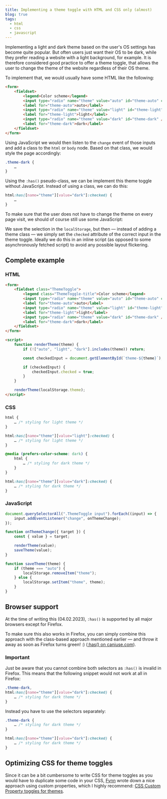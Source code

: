 ```yaml
---
title: Implementing a theme toggle with HTML and CSS only (almost)
blog: true
tags:
  - html
  - css
  - javascript
---
```


Implementing a light and dark theme based on the user's OS settings has become quite popular.
But often users just want their OS to be dark, while they prefer reading a website with a light background, for example.
It is therefore considered good practice to offer a theme toggle, that allows the user to change the theme of the website
regardless of their OS theme.

To implement that, we would usually have some HTML like the following:

```html
<form>
	<fieldset>
		<legend>Color scheme</legend>
		<input type="radio" name="theme" value="auto" id="theme-auto" checked />
		<label for="theme-auto">auto</label>
		<input type="radio" name="theme" value="light" id="theme-light" />
		<label for="theme-light">light</label>
		<input type="radio" name="theme" value="dark" id="theme-dark" />
		<label for="theme-dark">dark</label>
	</fieldset>
</form>
```

Using JavaScript we would then listen to the `change` event of those inputs and add a class to the `html` or `body` node.
Based on that class, we would style the page accordingly:

```css {
.theme-dark {
	…
}
```

Using the `:has()` pseudo-class, we can be implement this theme toggle without JavaScript. Instead of using a class, we can do this:

```css
html:has([name="theme"][value="dark"]:checked) {
	…
}
```

To make sure that the user does not have to change the theme on every page visit, we should of course still use some JavaScript:

We save the selection in the `localStorage`, but then — instead of adding a theme class — we simply set the `checked` attribute
of the correct input in the theme toggle.
Ideally we do this in an inline script (as opposed to some asynchronously fetched script) to avoid any possible layout flickering.

## Complete example

### HTML

```html
<form>
	<fieldset class="ThemeToggle">
		<legend class="ThemeToggle-title">Color scheme</legend>
		<input type="radio" name="theme" value="auto" id="theme-auto" checked />
		<label for="theme-auto">auto</label>
		<input type="radio" name="theme" value="light" id="theme-light" />
		<label for="theme-light">light</label>
		<input type="radio" name="theme" value="dark" id="theme-dark" />
		<label for="theme-dark">dark</label>
	</fieldset>
</form>

<script>
	function renderTheme(theme) {
		if (!["auto", "light", "dark"].includes(theme)) return;

		const checkedInput = document.getElementById(`theme-${theme}`);

		if (checkedInput) {
			checkedInput.checked = true;
		}
	}

	renderTheme(localStorage.theme);
</script>
```

### CSS

```css
html {
	… /* styling for light theme */
}

html:has([name="theme"][value="light"]:checked) {
	… /* styling for light theme */
}

@media (prefers-color-scheme: dark) {
	html {
		… /* styling for dark theme */
	}
}

html:has([name="theme"][value="dark"]:checked) {
	… /* styling for dark theme */
}
```

### JavaScript

```javascript
document.querySelectorAll(".ThemeToggle input").forEach((input) => {
	input.addEventListener("change", onThemeChange);
});

function onThemeChange({ target }) {
	const { value } = target;

	renderTheme(value);
	saveTheme(value);
}

function saveTheme(theme) {
	if (theme === "auto") {
		localStorage.removeItem("theme");
	} else {
		localStorage.setItem("theme", theme);
	}
}
```

## Browser support

At the time of writing this (04.02.2023), `:has()` is supported by all major browsers except for Firefox.

To make sure this also works in Firefox, you can simply combine this approach with the
class-based approach mentioned earlier — and throw it away as soon as Firefox turns green! :)
([:has() on caniuse.com](https://caniuse.com/css-has)).

### Important

Just be aware that you cannot combine both selectors as `:has()` is invalid in Firefox. This means that
the following snippet would not work at all in Firefox:

```css
.theme-dark,
html:has([name="theme"][value="dark"]:checked) {
	… /* styling for dark theme */
}
```

Instead you have to use the selectors separately:

```css
.theme-dark {
	… /* styling for dark theme */
}

html:has([name="theme"][value="dark"]:checked) {
	… /* styling for dark theme */
}
```

## Optimizing CSS for theme toggles

Since it can be a bit cumbersome to write CSS for theme toggles as you would have to duplicate some code in your CSS,
[Fynn](https://www.fynn.be) wrote down a nice approach using custom properties, which I highly recommend:
[CSS Custom Property toggles for themes](https://fynn.be/blog/css-custom-property-toggles-themes/).
